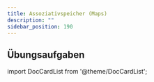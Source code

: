 ```yaml
---
title: Assoziativspeicher (Maps)
description: ""
sidebar_position: 190
---
```


## Übungsaufgaben
import DocCardList from '@theme/DocCardList';

<DocCardList />